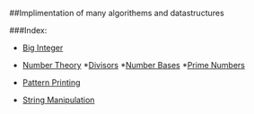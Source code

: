 ##Implimentation of many algorithems and datastructures

###Index:

+ [Big Integer](https://github.com/SH-anonta/CPP-Code-Snippets/tree/master/Big%20Integer)

+ [Number Theory](https://github.com/SH-anonta/CPP-Code-Snippets/tree/master/Number%20Theory)
	*[Divisors](https://github.com/SH-anonta/CPP-Code-Snippets/tree/master/Number%20Theory/Divisors)
	*[Number Bases](https://github.com/SH-anonta/CPP-Code-Snippets/tree/master/Number%20Theory/Number%20Bases)
	*[Prime Numbers](https://github.com/SH-anonta/CPP-Code-Snippets/tree/master/Number%20Theory/Prime%20Numbers) 

+ [Pattern Printing](https://github.com/SH-anonta/CPP-Code-Snippets/tree/master/Pattern%20Printing)

+ [String Manipulation](https://github.com/SH-anonta/CPP-Code-Snippets/tree/master/String%20Manipulation)